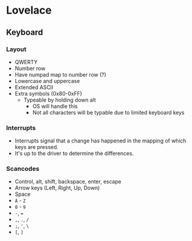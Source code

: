 # Lovelace
## Keyboard

### Layout

- QWERTY
- Number row
 - Have numpad map to number row (?)
- Lowercase and uppercase
- Extended ASCII
 - Extra symbols (0x80-0xFF)
   - Typeable by holding down alt
     - OS will handle this
     - Not all characters will be typable due to limited keyboard keys


### Interrupts

- Interrupts signal that a change has happened in the mapping of which keys are pressed.
- It's up to the driver to determine the differences.

### Scancodes

- Control, alt, shift, backspace, enter, escape
- Arrow keys (Left, Right, Up, Down)
- Space
- `A` - `Z`
- `0` - `9`
- `-`, `=`
- `,`, `.`, `/`
- `;`, `'`, `\`
- `[`, `]`
